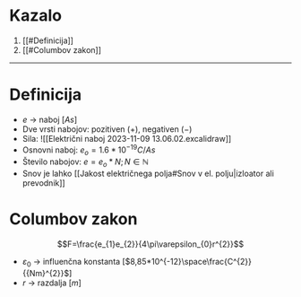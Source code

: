 # Kazalo
1. [[#Definicija]]
2. [[#Columbov zakon]]
---
# Definicija
- $e$ -> naboj \[$As$]
- Dve vrsti nabojov: pozitiven $(+)$,  negativen $(-)$
- Sila:
![[Električni naboj 2023-11-09 13.06.02.excalidraw]]
- Osnovni naboj: $e_{o}=1.6*10^{-19} C$/$As$
- Število nabojov: $e = e_{o}*N;  N\in\mathbb{N}$ 
- Snov je lahko [[Jakost električnega polja#Snov v el. polju|izloator ali prevodnik]]
# Columbov zakon
$$F=\frac{e_{1}e_{2}}{4\pi\varepsilon_{0}r^{2}}$$
- $\varepsilon_{0}$ -> influenčna konstanta \[$8,85*10^{-12}\space\frac{C^{2}}{{Nm}^{2}}$]
- $r$ -> razdalja \[$m$]
